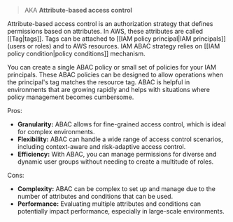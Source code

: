> AKA **Attribute-based access control** 

Attribute-based access control is an authorization strategy that defines permissions based on attributes. In AWS, these attributes are called [[Tag|tags]]. Tags can be attached to [[IAM policy principal|IAM principals]] (users or roles) and to AWS resources. IAM ABAC strategy relies on [[IAM policy condition|policy conditions]] mechanism.

You can create a single ABAC policy or small set of policies for your IAM principals. These ABAC policies can be designed to allow operations when the principal's tag matches the resource tag. ABAC is helpful in environments that are growing rapidly and helps with situations where policy management becomes cumbersome.

Pros:

- **Granularity:** ABAC allows for fine-grained access control, which is ideal for complex environments.
- **Flexibility:** ABAC can handle a wide range of access control scenarios, including context-aware and risk-adaptive access control.
- **Efficiency:** With ABAC, you can manage permissions for diverse and dynamic user groups without needing to create a multitude of roles.

Cons:

- **Complexity:** ABAC can be complex to set up and manage due to the number of attributes and conditions that can be used.
- **Performance:** Evaluating multiple attributes and conditions can potentially impact performance, especially in large-scale environments.